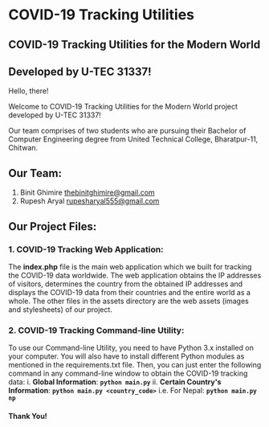# COVID-19 Tracking Utilities
## COVID-19 Tracking Utilities for the Modern World
## Developed by U-TEC 31337!

Hello, there!

Welcome to COVID-19 Tracking Utilities for the Modern World project developed by U-TEC 31337!

Our team comprises of two students who are pursuing their Bachelor of Computer Engineering degree from United Technical College, Bharatpur-11, Chitwan.

## Our Team:
1. Binit Ghimire <thebinitghimire@gmail.com>
2. Rupesh Aryal <rupesharyal555@gmail.com>

## Our Project Files:
### 1. COVID-19 Tracking Web Application:
The **index.php** file is the main web application which we built for tracking the COVID-19 data worldwide. The web application obtains the IP addresses of visitors, determines the country from the obtained IP addresses and displays the COVID-19 data from their countries and the entire world as a whole. The other files in the assets directory are the web assets (images and stylesheets) of our project.

### 2. COVID-19 Tracking Command-line Utility:
To use our Command-line Utility, you need to have Python 3.x installed on your computer. You will also have to install different Python modules as mentioned in the requirements.txt file. Then, you can just enter the following command in any command-line window to obtain the COVID-19 tracking data:
i. **Global Information**: **`python main.py`**	
ii. **Certain Country's Information**: **`python main.py <country_code>`**
	i.e. For Nepal: **`python main.py np`**

#### **Thank You!**